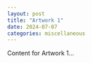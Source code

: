 ```yaml
---
layout: post
title: "Artwork 1"
date: 2024-07-07
categories: miscellaneous
---
```


Content for Artwork 1...